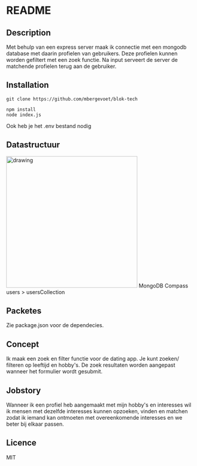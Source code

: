# README

## Description
Met behulp van een express server maak ik connectie met een mongodb database met daarin profielen van gebruikers. Deze profielen kunnen worden gefiltert met een zoek functie. Na input serveert de server de matchende profielen terug aan de gebruiker.

## Installation
```
git clone https://github.com/mbergevoet/blok-tech
```
```
npm install
node index.js
```
Ook heb je het .env bestand nodig

## Datastructuur
<img src="https://i.imgur.com/W6psAP4.png" alt="drawing" width="350"/>
MongoDB Compass users > usersCollection

## Packetes
Zie package.json voor de dependecies.


## Concept
Ik maak een zoek en filter functie voor de dating app. Je kunt zoeken/ filteren op leeftijd en hobby's. De zoek resultaten worden aangepast wanneer het formulier wordt gesubmit.


## Jobstory
Wanneer ik een profiel heb aangemaakt met mijn hobby's en interesses wil ik mensen met dezelfde interesses kunnen opzoeken, vinden en matchen zodat ik iemand kan ontmoeten met overeenkomende interesses en we beter bij elkaar passen.

## Licence
MIT
